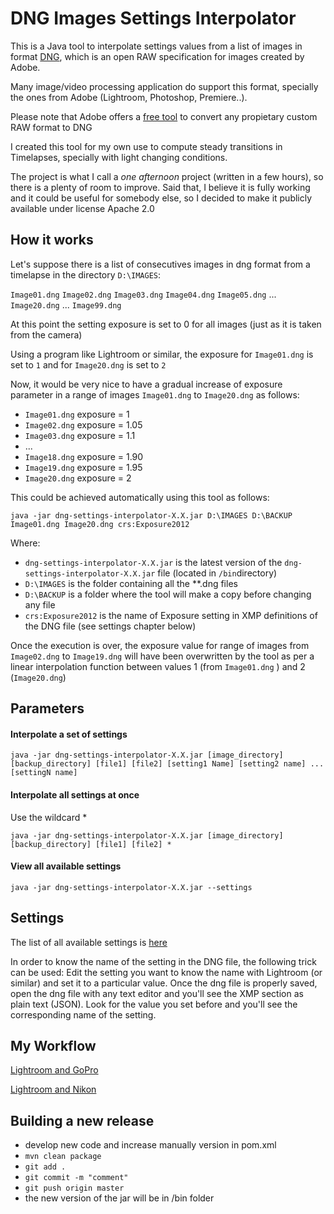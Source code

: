 # DNG Images Settings Interpolator

This is a Java tool to interpolate settings values from a list of images in format [DNG](https://www.adobe.com/content/dam/acom/en/products/photoshop/pdfs/dng_spec_1.4.0.0.pdf), which is an open RAW specification for images created by Adobe.

Many image/video processing application do support this format, specially the ones from Adobe  (Lightroom, Photoshop, Premiere..).

Please note that Adobe offers a [free tool](https://helpx.adobe.com/es/photoshop/using/adobe-dng-converter.html) to convert any propietary custom RAW format to DNG

I created this tool for my own use to compute steady transitions in Timelapses, specially with light changing conditions. 

The project is what I call a *one afternoon* project (written in a few hours), so there is a plenty of room to improve. Said that, I believe it is fully working and it could be useful for somebody else, so I decided to make it publicly available under license Apache 2.0



 
## How it works

Let's suppose there is a list of consecutives images in dng format from a timelapse in the directory `D:\IMAGES`:

`Image01.dng` `Image02.dng` `Image03.dng` `Image04.dng` `Image05.dng` ... `Image20.dng` ... `Image99.dng`

At this point the setting exposure is set to 0 for all images (just as it is taken from the camera)

Using a program like Lightroom or similar, the exposure for `Image01.dng` is set to `1`  and for `Image20.dng` is set to `2`

Now, it would be very nice to have a gradual increase of exposure parameter in a range of images `Image01.dng` to `Image20.dng` as follows:

* `Image01.dng` exposure = 1
* `Image02.dng` exposure = 1.05
* `Image03.dng` exposure = 1.1
*  ... 
* `Image18.dng` exposure = 1.90
* `Image19.dng` exposure = 1.95
* `Image20.dng` exposure = 2

This could be achieved automatically using this tool as follows:

`java -jar dng-settings-interpolator-X.X.jar D:\IMAGES D:\BACKUP Image01.dng Image20.dng crs:Exposure2012`

Where:

* `dng-settings-interpolator-X.X.jar` is the latest version of the `dng-settings-interpolator-X.X.jar` file (located in `/bin`directory) 
* `D:\IMAGES` is the folder containing all the **.dng files
* `D:\BACKUP` is a folder where the tool will make a copy before changing any file
* `crs:Exposure2012` is the name of Exposure setting in XMP definitions of the DNG file (see settings chapter below) 

Once the execution is over, the exposure value for range of images from `Image02.dng`  to `Image19.dng` will have been overwritten by the tool as per a linear interpolation function between values 1 (from `Image01.dng` ) and 2 (`Image20.dng`)


## Parameters


#### Interpolate a set of settings 

`java -jar dng-settings-interpolator-X.X.jar [image_directory] [backup_directory] [file1] [file2] [setting1 Name] [setting2 name] ... [settingN name]`

 
#### Interpolate all settings at once

Use the wildcard * 

`java -jar dng-settings-interpolator-X.X.jar [image_directory] [backup_directory] [file1] [file2] *`
 
#### View all available settings

`java -jar dng-settings-interpolator-X.X.jar --settings`

## Settings

The list of all available settings is [here](src/main/resources/allProperties.txt)

In order to know the name of the setting in the DNG file, the following trick can be used:
Edit the setting you want to know the name with Lightroom (or similar) and set it to a particular value.
Once the dng file is properly saved, open the dng file with any text editor and you'll see the XMP section as plain text (JSON). Look for the value you set before and you'll see the corresponding name of the setting.

## My Workflow

[Lightroom and GoPro](LIGHTROOM_and_GOPRO.md)

[Lightroom and Nikon](LIGHTROOM_and_NIKON.md)

## Building a new release

* develop new code and increase manually version in pom.xml
* `mvn clean package`
* `git add .`
* `git commit -m "comment"`
* `git push origin master`
* the new version of the jar will be in /bin folder

